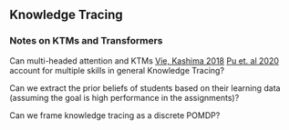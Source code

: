 ## Knowledge Tracing

### Notes on KTMs and Transformers

Can multi-headed attention and KTMs [Vie, Kashima 2018](https://arxiv.org/pdf/1811.03388.pdf) [Pu et. al 2020](https://link.springer.com/chapter/10.1007/978-3-030-52240-7_46) account for multiple skills in general Knowledge Tracing?

Can we extract the prior beliefs of students based on their learning data (assuming the goal is high performance in the assignments)?

Can we frame knowledge tracing as a discrete POMDP?